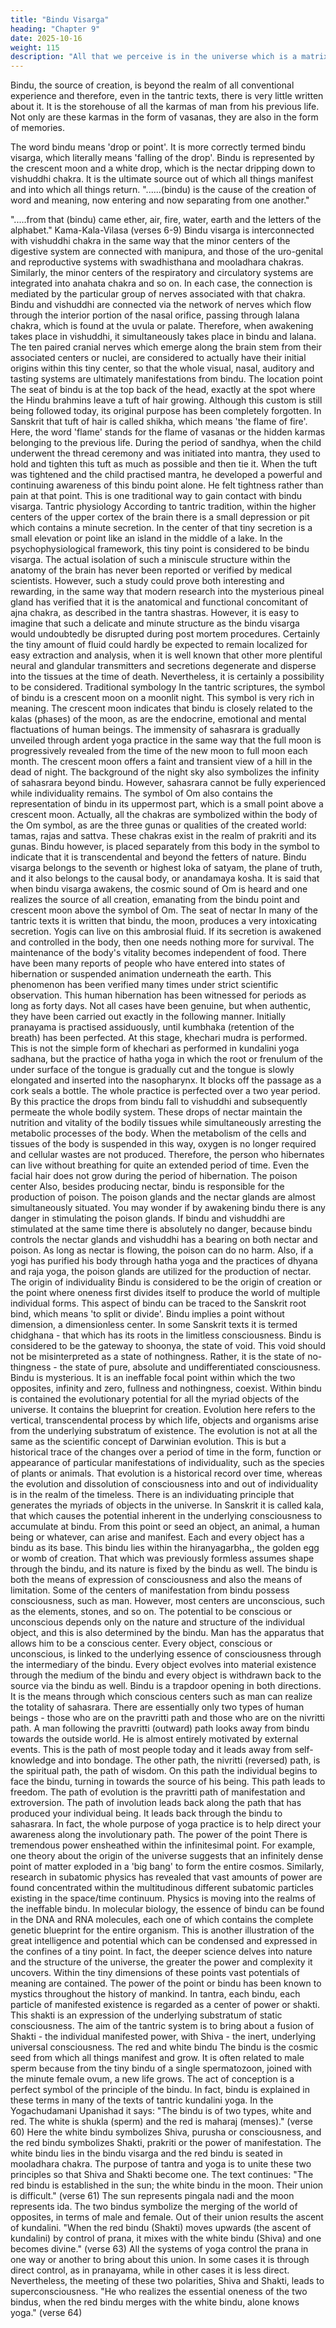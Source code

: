 ```yaml
---
title: "Bindu Visarga"
heading: "Chapter 9"
date: 2025-10-16
weight: 115
description: "All that we perceive is in the universe which is a matrix of the ideas of the Creator of existence"
---
```




Bindu, the source of creation, is beyond the realm of all conventional experience and
therefore, even in the tantric texts, there is very little written about it. It is the storehouse
of all the karmas of man from his previous life. Not only are these karmas in the form of
vasanas, they are also in the form of memories.

The word bindu means 'drop or point'. It is more correctly termed bindu visarga,
which literally means 'falling of the drop'. Bindu is represented by the crescent moon and
a white drop, which is the nectar dripping down to vishuddhi chakra. It is the ultimate
source out of which all things manifest and into which all things return.
"......(bindu) is the cause of the creation of word and meaning, now entering and now
separating from one another."

".....from that (bindu) came ether, air, fire, water, earth and the letters of the alphabet."
Kama-Kala-Vilasa (verses 6-9)
Bindu visarga is interconnected with vishuddhi chakra in the same way that the minor
centers of the digestive system are connected with manipura, and those of the uro-genital
and reproductive systems with swadhisthana and mooladhara chakras. Similarly, the
minor centers of the respiratory and circulatory systems are integrated into anahata
chakra and so on. In each case, the connection is mediated by the particular group of
nerves associated with that chakra. Bindu and vishuddhi are connected via the network of
nerves which flow through the interior portion of the nasal orifice, passing through lalana
chakra, which is found at the uvula or palate. Therefore, when awakening takes place in
vishuddhi, it simultaneously takes place in bindu and lalana.
The ten paired cranial nerves which emerge along the brain stem from their
associated centers or nuclei, are considered to actually have their initial origins within
this tiny center, so that the whole visual, nasal, auditory and tasting systems are
ultimately manifestations from bindu.
The location point
The seat of bindu is at the top back of the head, exactly at the spot where the Hindu
brahmins leave a tuft of hair growing. Although this custom is still being followed today,
its original purpose has been completely forgotten. In Sanskrit that tuft of hair is called
shikha, which means 'the flame of fire'. Here, the word 'flame' stands for the flame of
vasanas or the hidden karmas belonging to the previous life.
During the period of sandhya, when the child underwent the thread ceremony and
was initiated into mantra, they used to hold and tighten this tuft as much as possible and
then tie it. When the tuft was tightened and the child practised mantra, he developed a
powerful and continuing awareness of this bindu point alone. He felt tightness rather than
pain at that point. This is one traditional way to gain contact with bindu visarga.
Tantric physiology
According to tantric tradition, within the higher centers of the upper cortex of the
brain there is a small depression or pit which contains a minute secretion. In the center of
that tiny secretion is a small elevation or point like an island in the middle of a lake. In
the psychophysiological framework, this tiny point is considered to be bindu visarga.
The actual isolation of such a miniscule structure within the anatomy of the brain has
never been reported or verified by medical scientists. However, such a study could prove
both interesting and rewarding, in the same way that modern research into the mysterious
pineal gland has verified that it is the anatomical and functional concomitant of ajna
chakra, as described in the tantra shastras. However, it is easy to imagine that such a
delicate and minute structure as the bindu visarga would undoubtedly be disrupted during
post mortem procedures. Certainly the tiny amount of fluid could hardly be expected to
remain localized for easy extraction and analysis, when it is well known that other more
plentiful neural and glandular transmitters and secretions degenerate and disperse into the
tissues at the time of death. Nevertheless, it is certainly a possibility to be considered.
Traditional symbology
In the tantric scriptures, the symbol of bindu is a crescent moon on a moonlit night.
This symbol is very rich in meaning. The crescent moon indicates that bindu is closely
related to the kalas (phases) of the moon, as are the endocrine, emotional and mental
flactuations of human beings. The immensity of sahasrara is gradually unveiled through
ardent yoga practice in the same way that the full moon is progressively revealed from
the time of the new moon to full moon each month. The crescent moon offers a faint and
transient view of a hill in the dead of night. The background of the night sky also
symbolizes the infinity of sahasrara beyond bindu. However, sahasrara cannot be fully
experienced while individuality remains.
The symbol of Оm also contains the representation of bindu in its uppermost part,
which is a small point above a crescent moon. Actually, all the chakras are symbolized
within the body of the Om symbol, as are the three gunas or qualities of the created
world: tamas, rajas and sattva. These chakras exist in the realm of prakriti and its gunas.
Bindu however, is placed separately from this body in the symbol to indicate that it is
transcendental and beyond the fetters of nature.
Bindu visarga belongs to the seventh or highest loka of satyam, the plane of truth,
and it also belongs to the causal body, or anandamaya kosha. It is said that when bindu
visarga awakens, the cosmic sound of Om is heard and one realizes the source of all
creation, emanating from the bindu point and crescent moon above the symbol of Om.
The seat of nectar
In many of the tantric texts it is written that bindu, the moon, produces a very
intoxicating secretion. Yogis can live on this ambrosial fluid. If its secretion is awakened
and controlled in the body, then one needs nothing more for survival. The maintenance of
the body's vitality becomes independent of food.
There have been many reports of people who have entered into states of hibernation
or suspended animation underneath the earth. This phenomenon has been verified many
times under strict scientific observation. This human hibernation has been witnessed for
periods as long as forty days. Not all cases have been genuine, but when authentic, they
have been carried out exactly in the following manner. Initially pranayama is practised
assiduously, until kumbhaka (retention of the breath) has been perfected. At this stage,
khechari mudra is performed. This is not the simple form of khechari as performed in
kundalini yoga sadhana, but the practice of hatha yoga in which the root or frenulum of
the under surface of the tongue is gradually cut and the tongue is slowly elongated and
inserted into the nasopharynx. It blocks off the passage as a cork seals a bottle. The whole
practice is perfected over a two year period.
By this practice the drops from bindu fall to vishuddhi and subsequently permeate the
whole bodily system. These drops of nectar maintain the nutrition and vitality of the
bodily tissues while simultaneously arresting the metabolic processes of the body. When
the metabolism of the cells and tissues of the body is suspended in this way, oxygen is no
longer required and cellular wastes are not produced. Therefore, the person who
hibernates can live without breathing for quite an extended period of time. Even the facial
hair does not grow during the period of hibernation.
The poison center
Also, besides producing nectar, bindu is responsible for the production of poison. The
poison glands and the nectar glands are almost simultaneously situated. You may wonder
if by awakening bindu there is any danger in stimulating the poison glands. If bindu and
vishuddhi are stimulated at the same time there is absolutely no danger, because bindu
controls the nectar glands and vishuddhi has a bearing on both nectar and poison. As long
as nectar is flowing, the poison can do no harm. Also, if a yogi has purified his body
through hatha yoga and the practices of dhyana and raja yoga, the poison glands are
utilized for the production of nectar.
The origin of individuality
Bindu is considered to be the origin of creation or the point where oneness first
divides itself to produce the world of multiple individual forms. This aspect of bindu can
be traced to the Sanskrit root bind, which means 'to split or divide'.
Bindu implies a point without dimension, a dimensionless center. In some Sanskrit
texts it is termed chidghana - that which has its roots in the limitless consciousness.
Bindu is considered to be the gateway to shoonya, the state of void. This void should not
be misinterpreted as a state of nothingness. Rather, it is the state of no-thingness - the
state of pure, absolute and undifferentiated consciousness. Bindu is mysterious. It is an
ineffable focal point within which the two opposites, infinity and zero, fullness and
nothingness, coexist.
Within bindu is contained the evolutionary potential for all the myriad objects of the
universe. It contains the blueprint for creation. Evolution here refers to the vertical,
transcendental process by which life, objects and organisms arise from the underlying
substratum of existence. The evolution is not at all the same as the scientific concept of
Darwinian evolution. This is but a historical trace of the changes over a period of time in
the form, function or appearance of particular manifestations of individuality, such as the
species of plants or animals. That evolution is a historical record over time, whereas the
evolution and dissolution of consciousness into and out of individuality is in the realm of
the timeless.
There is an individuating principle that generates the myriads of objects in the
universe. In Sanskrit it is called kala, that which causes the potential inherent in the
underlying consciousness to accumulate at bindu. From this point or seed an object, an
animal, a human being or whatever, can arise and manifest. Each and every object has a
bindu as its base. This bindu lies within the hiranyagarbha,, the golden egg or womb of
creation. That which was previously formless assumes shape through the bindu, and its
nature is fixed by the bindu as well. The bindu is both the means of expression of
consciousness and also the means of limitation.
Some of the centers of manifestation from bindu possess consciousness, such as man.
However, most centers are unconscious, such as the elements, stones, and so on. The
potential to be conscious or unconscious depends only on the nature and structure of the
individual object, and this is also determined by the bindu. Man has the apparatus that
allows him to be a conscious center.
Every object, conscious or unconscious, is linked to the underlying essence of
consciousness through the intermediary of the bindu. Every object evolves into material
existence through the medium of the bindu and every object is withdrawn back to the
source via the bindu as well. Bindu is a trapdoor opening in both directions. It is the
means through which conscious centers such as man can realize the totality of sahasrara.
There are essentially only two types of human beings - those who are on the pravritti
path and those who are on the nivritti path. A man following the pravritti (outward) path
looks away from bindu towards the outside world. He is almost entirely motivated by
external events. This is the path of most people today and it leads away from self-
knowledge and into bondage. The other path, the nivritti (reversed) path, is the spiritual
path, the path of wisdom. On this path the individual begins to face the bindu, turning in
towards the source of his being. This path leads to freedom. The path of evolution is the
pravritti path of manifestation and extroversion. The path of involution leads back along
the path that has produced your individual being. It leads back through the bindu to
sahasrara. In fact, the whole purpose of yoga practice is to help direct your awareness
along the involutionary path.
The power of the point
There is tremendous power ensheathed within the infinitesimal point. For example,
one theory about the origin of the universe suggests that an infinitely dense point of
matter exploded in a 'big bang' to form the entire cosmos. Similarly, research in
subatomic physics has revealed that vast amounts of power are found concentrated within
the multitudinous different subatomic particles existing in the space/time continuum.
Physics is moving into the realms of the ineffable bindu.
In molecular biology, the essence of bindu can be found in the DNA and RNA
molecules, each one of which contains the complete genetic blueprint for the entire
organism. This is another illustration of the great intelligence and potential which can be
condensed and expressed in the confines of a tiny point. In fact, the deeper science delves
into nature and the structure of the universe, the greater the power and complexity it
uncovers. Within the tiny dimensions of these points vast potentials of meaning are
contained.
The power of the point or bindu has been known to mystics throughout the history of
mankind. In tantra, each bindu, each particle of manifested existence is regarded as a
center of power or shakti. This shakti is an expression of the underlying substratum of
static consciousness. The aim of the tantric system is to bring about a fusion of Shakti -
the individual manifested power, with Shiva - the inert, underlying universal
consciousness.
The red and white bindu
The bindu is the cosmic seed from which all things manifest and grow. It is often
related to male sperm because from the tiny bindu of a single spermatozoon, joined with
the minute female ovum, a new life grows. The act of conception is a perfect symbol of
the principle of the bindu. In fact, bindu is explained in these terms in many of the texts
of tantric kundalini yoga. In the Yogachudamani Upanishad it says:
"The bindu is of two types, white and red. The white is shukla (sperm) and the red is
maharaj (menses)."
(verse 60)
Here the white bindu symbolizes Shiva, purusha or consciousness, and the red bindu
symbolizes Shakti, prakriti or the power of manifestation. The white bindu lies in the
bindu visarga and the red bindu is seated in mooladhara chakra. The purpose of tantra and
yoga is to unite these two principles so that Shiva and Shakti become one. The text
continues:
"The red bindu is established in the sun; the white bindu in the moon. Their union is
difficult."
(verse 61)
The sun represents pingala nadi and the moon represents ida. The two bindus
symbolize the merging of the world of opposites, in terms of male and female. Out of
their union results the ascent of kundalini.
"When the red bindu (Shakti) moves upwards (the ascent of kundalini) by control of
prana, it mixes with the white bindu (Shiva) and one becomes divine."
(verse 63)
All the systems of yoga control the prana in one way or another to bring about this
union. In some cases it is through direct control, as in pranayama, while in other cases it
is less direct. Nevertheless, the meeting of these two polarities, Shiva and Shakti, leads to
superconsciousness.
"He who realizes the essential oneness of the two bindus, when the red bindu merges
with the white bindu, alone knows yoga."
(verse 64)


